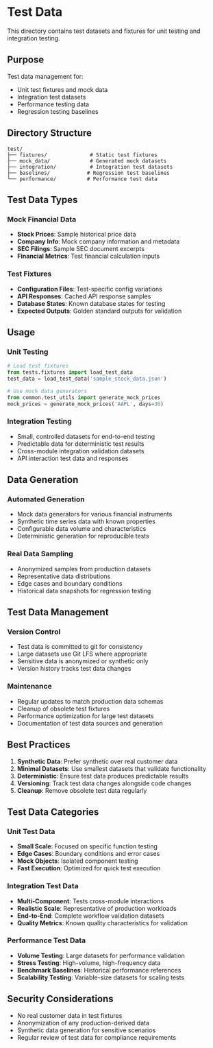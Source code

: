 # Test Data

This directory contains test datasets and fixtures for unit testing and integration testing.

## Purpose

Test data management for:
- Unit test fixtures and mock data
- Integration test datasets
- Performance testing data
- Regression testing baselines

## Directory Structure

```
test/
├── fixtures/              # Static test fixtures
├── mock_data/             # Generated mock datasets
├── integration/           # Integration test datasets
├── baselines/            # Regression test baselines
└── performance/          # Performance test data
```

## Test Data Types

### Mock Financial Data
- **Stock Prices**: Sample historical price data
- **Company Info**: Mock company information and metadata  
- **SEC Filings**: Sample SEC document excerpts
- **Financial Metrics**: Test financial calculation inputs

### Test Fixtures
- **Configuration Files**: Test-specific config variations
- **API Responses**: Cached API response samples
- **Database States**: Known database states for testing
- **Expected Outputs**: Golden standard outputs for validation

## Usage

### Unit Testing
```python
# Load test fixtures
from tests.fixtures import load_test_data
test_data = load_test_data('sample_stock_data.json')

# Use mock data generators
from common.test_utils import generate_mock_prices
mock_prices = generate_mock_prices('AAPL', days=30)
```

### Integration Testing
- Small, controlled datasets for end-to-end testing
- Predictable data for deterministic test results
- Cross-module integration validation datasets
- API interaction test data and responses

## Data Generation

### Automated Generation
- Mock data generators for various financial instruments
- Synthetic time series data with known properties
- Configurable data volume and characteristics
- Deterministic generation for reproducible tests

### Real Data Sampling
- Anonymized samples from production datasets
- Representative data distributions
- Edge cases and boundary conditions
- Historical data snapshots for regression testing

## Test Data Management

### Version Control
- Test data is committed to git for consistency
- Large datasets use Git LFS where appropriate
- Sensitive data is anonymized or synthetic only
- Version history tracks test data changes

### Maintenance
- Regular updates to match production data schemas
- Cleanup of obsolete test fixtures
- Performance optimization for large test datasets
- Documentation of test data sources and generation

## Best Practices

1. **Synthetic Data**: Prefer synthetic over real customer data
2. **Minimal Datasets**: Use smallest datasets that validate functionality
3. **Deterministic**: Ensure test data produces predictable results
4. **Versioning**: Track test data changes alongside code changes
5. **Cleanup**: Remove obsolete test data regularly

## Test Data Categories

### Unit Test Data
- **Small Scale**: Focused on specific function testing
- **Edge Cases**: Boundary conditions and error cases
- **Mock Objects**: Isolated component testing
- **Fast Execution**: Optimized for quick test execution

### Integration Test Data
- **Multi-Component**: Tests cross-module interactions
- **Realistic Scale**: Representative of production workloads
- **End-to-End**: Complete workflow validation datasets
- **Quality Metrics**: Known quality characteristics for validation

### Performance Test Data
- **Volume Testing**: Large datasets for performance validation
- **Stress Testing**: High-volume, high-frequency data
- **Benchmark Baselines**: Historical performance references
- **Scalability Testing**: Variable-size datasets for scaling tests

## Security Considerations

- No real customer data in test fixtures
- Anonymization of any production-derived data
- Synthetic data generation for sensitive scenarios
- Regular review of test data for compliance requirements
